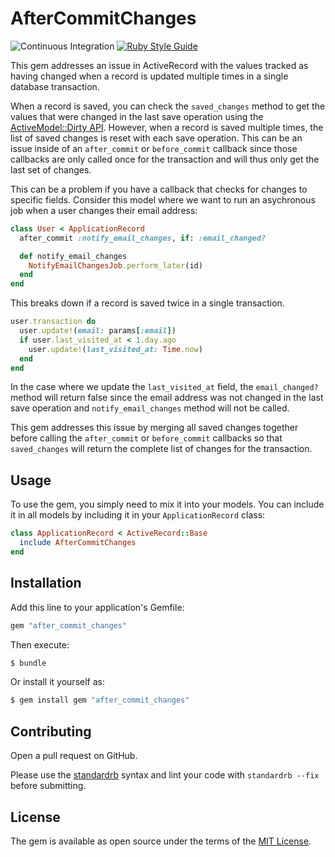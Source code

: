 # AfterCommitChanges

![Continuous Integration](https://github.com/bdurand/after_commit_changes/workflows/Continuous%20Integration/badge.svg)
[![Ruby Style Guide](https://img.shields.io/badge/code_style-standard-brightgreen.svg)](https://github.com/testdouble/standard)

This gem addresses an issue in ActiveRecord with the values tracked as having changed when a record is updated multiple times in a single database transaction.

When a record is saved, you can check the `saved_changes` method to get the values that were changed in the last save operation using the [ActiveModel::Dirty API](https://api.rubyonrails.org/classes/ActiveModel/Dirty.html). However, when a record is saved multiple times, the list of saved changes is reset with each save operation. This can be an issue inside of an `after_commit` or `before_commit` callback since those callbacks are only called once for the transaction and will thus only get the last set of changes.

This can be a problem if you have a callback that checks for changes to specific fields. Consider this model where we want to run an asychronous job when a user changes their email address:

```ruby
class User < ApplicationRecord
  after_commit :notify_email_changes, if: :email_changed?

  def notify_email_changes
    NotifyEmailChangesJob.perform_later(id)
  end
end
```

This breaks down if a record is saved twice in a single transaction.

```ruby
user.transaction do
  user.update!(email: params[:email])
  if user.last_visited_at < 1.day.ago
    user.update!(last_visited_at: Time.now)
  end
end
```

In the case where we update the `last_visited_at` field, the `email_changed?` method will return false since the email address was not changed in the last save operation and `notify_email_changes` method will not be called.

This gem addresses this issue by merging all saved changes together before calling the `after_commit` or `before_commit` callbacks so that `saved_changes` will return the complete list of changes for the transaction.

## Usage

To use the gem, you simply need to mix it into your models. You can include it in all models by including it in your `ApplicationRecord` class:

```ruby
class ApplicationRecord < ActiveRecord::Base
  include AfterCommitChanges
end
```

## Installation

Add this line to your application's Gemfile:

```ruby
gem "after_commit_changes"
```

Then execute:
```bash
$ bundle
```

Or install it yourself as:
```bash
$ gem install gem "after_commit_changes"

```

## Contributing

Open a pull request on GitHub.

Please use the [standardrb](https://github.com/testdouble/standard) syntax and lint your code with `standardrb --fix` before submitting.

## License

The gem is available as open source under the terms of the [MIT License](https://opensource.org/licenses/MIT).
